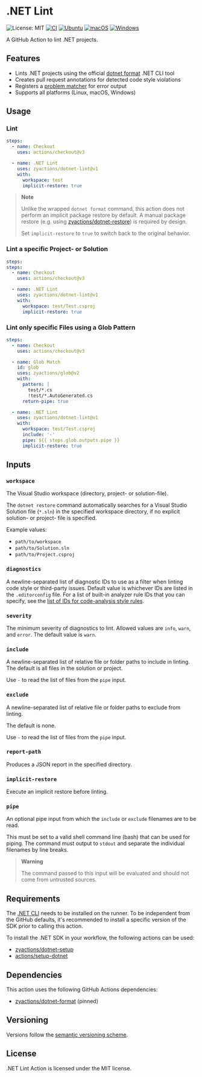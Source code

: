 # .NET Lint

![License: MIT][shield-license-mit]
[![CI][shield-ci]][workflow-ci]
[![Ubuntu][shield-platform-ubuntu]][job-runs-on]
[![macOS][shield-platform-macos]][job-runs-on]
[![Windows][shield-platform-windows]][job-runs-on]

A GitHub Action to lint .NET projects. 

## Features

- Lints .NET projects using the official [dotnet format][dotnet-format] .NET CLI tool
- Creates pull request annotations for detected code style violations
- Registers a [problem matcher][problem-matchers] for error output
- Supports all platforms (Linux, macOS, Windows)

## Usage

### Lint

```yaml
steps:
  - name: Checkout
    uses: actions/checkout@v3

  - name: .NET Lint
    uses: zyactions/dotnet-lint@v1
    with:
      workspace: test
      implicit-restore: true
```

> **Note**
>
> Unlike the wrapped `dotnet format` command, this action does not perform an implicit package restore by default. A manual package restore (e.g. using [zyactions/dotnet-restore][zyactions-dotnet-restore]) is required by design.
>
> Set `implicit-restore` to `true` to switch back to the original behavior.

### Lint a specific Project- or Solution

```yaml
steps:
steps:
  - name: Checkout
    uses: actions/checkout@v3

  - name: .NET Lint
    uses: zyactions/dotnet-lint@v1
    with:
      workspace: test/Test.csproj
      implicit-restore: true
```

### Lint only specific Files using a Glob Pattern

```yaml
steps:
  - name: Checkout
    uses: actions/checkout@v3

  - name: Glob Match
    id: glob
    uses: zyactions/glob@v2
    with:
      pattern: |
        test/*.cs
        !test/*.AutoGenerated.cs
      return-pipe: true

  - name: .NET Lint
    uses: zyactions/dotnet-lint@v1
    with:
      workspace: test/Test.csproj
      include: '-'
      pipe: ${{ steps.glob.outputs.pipe }}
      implicit-restore: true
```

## Inputs

### `workspace`

The Visual Studio workspace (directory, project- or solution-file).

The `dotnet restore` command automatically searches for a Visual Studio Solution file (`*.sln`) in the specified workspace directory, if no explicit solution- or project- file is specified.

Example values:

- `path/to/workspace`
- `path/to/Solution.sln`
- `path/to/Project.csproj`

### `diagnostics`

A newline-separated list of diagnostic IDs to use as a filter when linting code style or third-party issues. Default value is whichever IDs are listed in the `.editorconfig` file. For a list of built-in analyzer rule IDs that you can specify, see the [list of IDs for code-analysis style rules][style-rules].

### `severity`

The minimum severity of diagnostics to lint. Allowed values are `info`, `warn`, and `error`. The default value is `warn`.

### `include`

A newline-separated list of relative file or folder paths to include in linting. The default is all files in the solution or project.

Use `-` to read the list of files from the `pipe` input.

### `exclude`

A newline-separated list of relative file or folder paths to exclude from linting.

The default is none.

Use `-` to read the list of files from the `pipe` input.

### `report-path`

Produces a JSON report in the specified directory.

### `implicit-restore`

Execute an implicit restore before linting.

### `pipe`

An optional pipe input from which the `include` or `exclude` filenames are to be read.

This must be set to a valid shell command line (bash) that can be used for piping. The command must output to `stdout` and separate the individual filenames by line breaks.

> **Warning**
>
> The command passed to this input will be evaluated and should not come from untrusted sources.

## Requirements

The [.NET CLI][dotnet-sdk] needs to be installed on the runner. To be independent from the GitHub defaults, it's recommended to install a specific version of the SDK prior to calling this action.

To install the .NET SDK in your workflow, the following actions can be used:

- [zyactions/dotnet-setup][zyactions-dotnet-setup]
- [actions/setup-dotnet][actions-setup-dotnet]

## Dependencies

This action uses the following GitHub Actions dependencies:

- [zyactions/dotnet-format][zyactions-dotnet-format] (pinned)

## Versioning

Versions follow the [semantic versioning scheme][semver].

## License

.NET Lint Action is licensed under the MIT license.

[actions-setup-dotnet]: https://github.com/actions/setup-dotnet
[dotnet-format]: https://learn.microsoft.com/en-us/dotnet/core/tools/dotnet-format
[dotnet-sdk]: https://github.com/dotnet/sdk
[job-runs-on]: https://docs.github.com/en/actions/reference/workflow-syntax-for-github-actions#jobsjob_idruns-on
[problem-matchers]: https://github.com/actions/runner/blob/main/docs/adrs/0276-problem-matchers.md
[semver]: https://semver.org
[shield-license-mit]: https://img.shields.io/badge/License-MIT-blue.svg
[shield-ci]: https://github.com/zyactions/dotnet-lint/actions/workflows/ci.yml/badge.svg
[shield-platform-ubuntu]: https://img.shields.io/badge/Ubuntu-E95420?logo=ubuntu\&logoColor=white
[shield-platform-macos]: https://img.shields.io/badge/macOS-53C633?logo=apple\&logoColor=white
[shield-platform-windows]: https://img.shields.io/badge/Windows-0078D6?logo=windows\&logoColor=white
[style-rules]: https://learn.microsoft.com/en-us/dotnet/fundamentals/code-analysis/style-rules
[workflow-ci]: https://github.com/zyactions/dotnet-lint/actions/workflows/ci.yml
[zyactions-dotnet-format]: https://github.com/zyactions/dotnet-format
[zyactions-dotnet-restore]: https://github.com/zyactions/dotnet-restore
[zyactions-dotnet-setup]: https://github.com/zyactions/dotnet-setup
